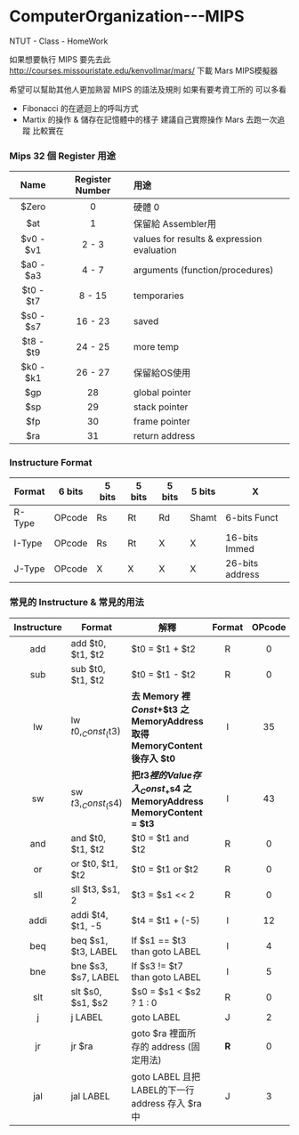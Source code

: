 # ComputerOrganization---MIPS
NTUT - Class - HomeWork

如果想要執行 MIPS 要先去此 http://courses.missouristate.edu/kenvollmar/mars/ 
下載 Mars MIPS模擬器

希望可以幫助其他人更加熟習 MIPS 的語法及規則
如果有要考資工所的 可以多看 
  - Fibonacci 的在遞迴上的呼叫方式
  - Martix 的操作 & 儲存在記憶體中的樣子
建議自己實際操作 Mars 去跑一次追蹤 比較實在 

### Mips 32 個 Register 用途
|Name     |Register Number | 用途           |
|:-------:|:--------------:|:---------------|
|$Zero    |0               |硬體 0 |
|$at      |1               |保留給 Assembler用|
|$v0 - $v1|2 - 3           |values for results & expression evaluation|
|$a0 - $a3|4 - 7           |arguments (function/procedures)|
|$t0 - $t7|8 - 15          |temporaries| 
|$s0 - $s7|16 - 23         |saved|
|$t8 - $t9|24 - 25         |more temp|
|$k0 - $k1|26 - 27         |保留給OS使用|
|$gp      |28              |global pointer|
|$sp      |29              |stack pointer|
|$fp      |30              |frame pointer|
|$ra      |31              |return address|

### Instructure Format
|Format| 6 bits | 5 bits | 5 bits | 5 bits | 5 bits |X|
|----|----|----|----|----|----|----|
|R-Type|OPcode|Rs|Rt|Rd|Shamt|6-bits Funct|
|I-Type|OPcode|Rs|Rt|X|X|16-bits Immed|
|J-Type|OPcode|X|X|X|X|26-bits address|

### 常見的 Instructure & 常見的用法
|Instructure|        Format       |              解釋       |Format |OPcode|  Funct   |
|:---------:|---------------------|--------------------------|:------:|:-----:|:-----:|
|add        |add $t0, $t1, $t2    |$t0 = $t1 + $t2           |R|0|32|
|sub        |sub $t0, $t1, $t2    |$t0 = $t1 - $t2           |R|0|34|
|lw         |lw $t0, _Const_($t3) |**去 Memory 裡 _Const_+$t3 之 MemoryAddress 取得 MemoryContent 後存入 $t0** |I|35|X|                     
|sw         |sw $t3, _Const_($s4) |**把$t3裡的 Value 存入 _Const_+$s4 之MemoryAddress MemoryContent = $t3**    |I|43|X|       
|and        |and $t0, $t1, $t2    |$t0 = $t1 and $t2          |R|0|36|    
|or         |or $t0, $t1, $t2     |$t0 = $t1 or  $t2          |R|0|37|    
|sll        |sll $t3, $s1, 2      |$t3 = $s1 << 2             |R|0|0|
|addi       |addi $t4, $t1, -5    |$t4 = $t1 + (-5)           |I|12|X|   
|beq        |beq $s1, $t3, LABEL  |If $s1 == $t3 than goto LABEL  |I|4|X|          
|bne        |bne $s3, $s7, LABEL  |If $s3 != $t7 than goto LABEL  |I|5|X|              
|slt        |slt $s0, $s1, $s2    |$s0 = $s1 < $s2 ? 1 : 0    |R|0|42|           
|j          |j LABEL              |goto LABEL                 |J|2|X|       
|jr         |jr $ra               |goto $ra 裡面所存的 address (固定用法)    |**R**|0|X|           
|jal        |jal LABEL            |goto LABEL 且把 LABEL的下一行address 存入 $ra 中 |J|3|X|              
